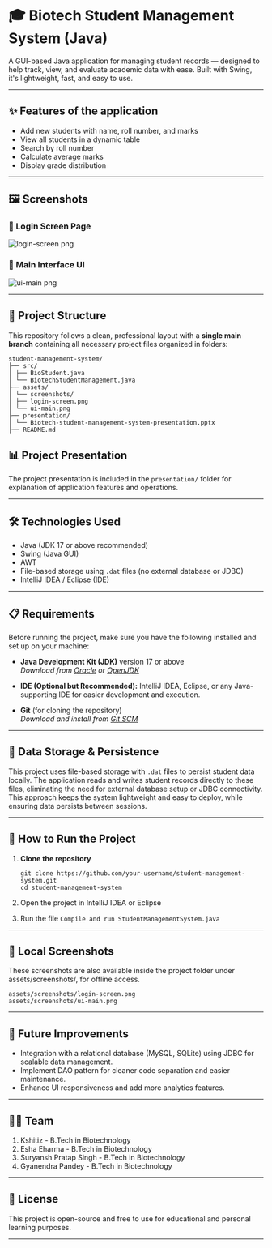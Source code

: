 # 🎓 Biotech Student Management System (Java)

A GUI-based Java application for managing student records — designed to help track, view, and evaluate academic data with ease. Built with Swing, it's lightweight, fast, and easy to use.

---

## ✨ Features of the application

- Add new students with name, roll number, and marks
- View all students in a dynamic table
- Search by roll number
- Calculate average marks
- Display grade distribution

---

## 🖼️ Screenshots

### 🔐 Login Screen Page
![login-screen png](https://github.com/user-attachments/assets/f1fe23b7-24de-4958-991e-27f0b510446f)


### 🧾 Main Interface UI  
![ui-main png](https://github.com/user-attachments/assets/8a885155-4e92-4adb-a53a-84a9d11b9e28)


---

## 📁 Project Structure

This repository follows a clean, professional layout with a **single main branch** containing all necessary project files organized in folders:
````
student-management-system/
├── src/
│ ├── BioStudent.java
│ └── BiotechStudentManagement.java
├── assets/
│ └── screenshots/
│ ├── login-screen.png
│ └── ui-main.png
├── presentation/
│ └── Biotech-student-management-system-presentation.pptx
├── README.md
````

## 📊 Project Presentation

The project presentation is included in the `presentation/` folder for explanation of application features and operations.

---

## 🛠️ Technologies Used

- Java (JDK 17 or above recommended)
- Swing (Java GUI)
- AWT
- File-based storage using `.dat` files (no external database or JDBC)
- IntelliJ IDEA / Eclipse (IDE)

---

## 📋 Requirements

Before running the project, make sure you have the following installed and set up on your machine:

- **Java Development Kit (JDK)** version 17 or above  
  _Download from [Oracle](https://www.oracle.com/java/technologies/javase/jdk17-archive-downloads.html) or [OpenJDK](https://openjdk.org/)_

- **IDE (Optional but Recommended):** IntelliJ IDEA, Eclipse, or any Java-supporting IDE for easier development and execution.

- **Git** (for cloning the repository)  
  _Download and install from [Git SCM](https://git-scm.com/)_


---

## 💾 Data Storage & Persistence

This project uses file-based storage with `.dat` files to persist student data locally. The application reads and writes student records directly to these files, eliminating the need for external database setup or JDBC connectivity. This approach keeps the system lightweight and easy to deploy, while ensuring data persists between sessions.

---
## 🚀 How to Run the Project

1. **Clone the repository**
   ```
   git clone https://github.com/your-username/student-management-system.git
   cd student-management-system
   ```
2. Open the project in IntelliJ IDEA or Eclipse

3. Run the file
     ```Compile and run StudentManagementSystem.java```

---

## 📸 Local Screenshots
These screenshots are also available inside the project folder under assets/screenshots/, for offline access.

````
assets/screenshots/login-screen.png  
assets/screenshots/ui-main.png
````
---

## 🔮 Future Improvements

- Integration with a relational database (MySQL, SQLite) using JDBC for scalable data management.
- Implement DAO pattern for cleaner code separation and easier maintenance.
- Enhance UI responsiveness and add more analytics features.

---

## 👨‍💻 Team

1. Kshitiz -
   B.Tech in Biotechnology
2. Esha Eharma -
   B.Tech in Biotechnology
3. Suryansh Pratap Singh -
   B.Tech in Biotechnology
4. Gyanendra Pandey -
   B.Tech in Biotechnology    

---

## 📜 License
This project is open-source and free to use for educational and personal learning purposes.

---
